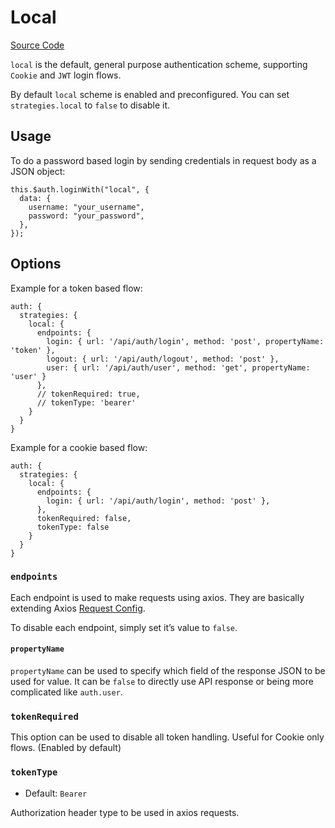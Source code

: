 # Local

[Source Code](https://github.com/nuxt-community/auth-module/blob/dev/lib/schemes/local.js)

`local` is the default, general purpose authentication scheme, supporting `Cookie` and `JWT` login flows.

By default `local` scheme is enabled and preconfigured. You can set `strategies.local` to `false` to disable it.

## Usage

To do a password based login by sending credentials in request body as a JSON object:

    this.$auth.loginWith("local", {
      data: {
        username: "your_username",
        password: "your_password",
      },
    });

## Options

Example for a token based flow:

    auth: {
      strategies: {
        local: {
          endpoints: {
            login: { url: '/api/auth/login', method: 'post', propertyName: 'token' },
            logout: { url: '/api/auth/logout', method: 'post' },
            user: { url: '/api/auth/user', method: 'get', propertyName: 'user' }
          },
          // tokenRequired: true,
          // tokenType: 'bearer'
        }
      }
    }

Example for a cookie based flow:

    auth: {
      strategies: {
        local: {
          endpoints: {
            login: { url: '/api/auth/login', method: 'post' },
          },
          tokenRequired: false,
          tokenType: false
        }
      }
    }

### `endpoints`

Each endpoint is used to make requests using axios. They are basically extending Axios [Request Config](https://github.com/axios/axios#request-config).

To disable each endpoint, simply set it’s value to `false`.

#### `propertyName`

`propertyName` can be used to specify which field of the response JSON to be used for value. It can be `false` to directly use API response or being more complicated like `auth.user`.

### `tokenRequired`

This option can be used to disable all token handling. Useful for Cookie only flows. (Enabled by default)

### `tokenType`

- Default: `Bearer`

Authorization header type to be used in axios requests.
